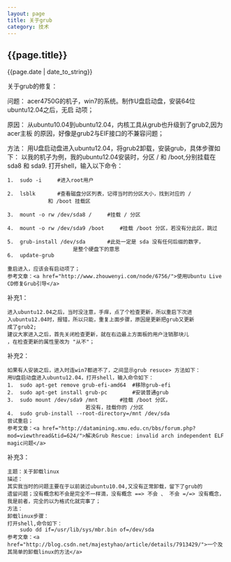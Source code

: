 ```yaml
---
layout: page
title: 关于grub
category: 技术
---
```

<h2>{{page.title}}</h2>
<p>{{page.date | date_to_string}}</p>
关于grub的修复：

问题：
	acer4750G的机子，win7的系统。制作U盘启动盘，安装64位ubuntu12.04之后，无启
	动项；


原因：
	从ubuntu10.04到ubuntu12.04，内核工具从grub也升级到了grub2,因为acer主板
	的原因，好像是grub2与EIF接口的不兼容问题；

方法：
	用U盘启动盘进入ubuntu12.04，将grub2卸载，安装grub，具体步骤如下：
	以我的机子为例，我的ubuntu12.04安装时，分区 / 和 /boot,分别挂载在 
	sda8 和 sda9.
	打开shell，输入以下命令：

	1.	sudo -i		#进入root用户

	2.	lsblk		#查看磁盘分区列表，记得当时的分区大小，找到对应的 / 
				 和 /boot 挂载区

	3.	mount -o rw /dev/sda8 / 	#挂载 / 分区

	4.	mount -o rw /dev/sda9 /boot 	#挂载 /boot 分区，若没有分此区，跳过

	5.	grub-install /dev/sda		#此处一定是 sda 没有任何后缀的数字，
						 是整个硬盘下的意思
	6.	update-grub
	
	重启进入，应该会有启动项了；
	参考文章：<a href="http://www.zhouwenyi.com/node/6756/">使用Ubuntu Live CD修复Grub引导</a>

补充1：
	
	进入ubuntu12.04之后，当时没注意，手痒，点了个检查更新，所以重启下次进
	入ubuntu12.04时，报错，所以只能，重复上面步骤，原因是更新把grub又更新
	成了grub2;
	建议大家进入之后，首先关闭检查更新，就在右边最上方面板的用户注销那块儿
	，在检查更新的属性里改为 "从不"；
	
补充2：
	
	如果有人安装之后，进入时连win7都进不了，之间显示grub resuce> 方法如下：
	用U盘启动盘进入ubuntu12.04，打开shell，输入命令如下：
	1.	sudo apt-get remove grub-efi-amd64	#移除grub-efi
	2.	sudo apt-get install grub-pc		#安装普通grub
	3.	sudo mount /dev/sda9 /mnt		#挂载 /boot 分区，
							 若没有，挂载你的 /分区
	4.	sudo grub-install --root-directory=/mnt /dev/sda 
	尝试重启；
	参考文章：<a href="http://datamining.xmu.edu.cn/bbs/forum.php?mod=viewthread&tid=624/">解决Grub Rescue: invalid arch independent ELF magic问题</a>

补充3：
	
	主题：关于卸载linux
	描述：
	其实我当时的问题主要在于以前装过ubuntu10.04,又没有正常卸载，留下了grub的
	遗留问题；没有概念和不会是完全不一样滴，没有概念 ==> 不会 、 不会 =/=> 没有概念，
	我是前者，完全的以为格式化就完事了；
	方法：
	卸载linux步骤：
	打开shell,命令如下：
		sudo dd if=/usr/lib/sys/mbr.bin of=/dev/sda
	参考文章：<a href="http://blog.csdn.net/majestyhao/article/details/7913429/">一个及其简单的卸载linux的方法</a>
	